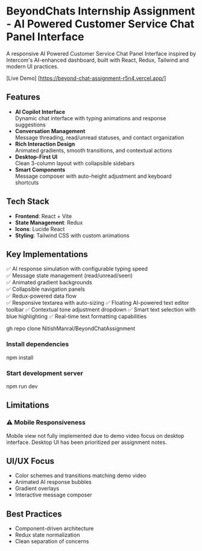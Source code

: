 # BeyondChats Internship Assignment - AI Powered Customer Service Chat Panel Interface

A responsive AI Powered Customer Service Chat Panel Interface inspired by Intercom's AI-enhanced dashboard, built with React, Redux, Tailwind and modern UI practices.

[Live Demo] [https://beyond-chat-assignment-r5n4.vercel.app/]

## Features
- **AI Copilot Interface**  
  Dynamic chat interface with typing animations and response suggestions
- **Conversation Management**  
  Message threading, read/unread statuses, and contact organization
- **Rich Interaction Design**  
  Animated gradients, smooth transitions, and contextual actions
- **Desktop-First UI**  
  Clean 3-column layout with collapsible sidebars
- **Smart Components**  
  Message composer with auto-height adjustment and keyboard shortcuts

## Tech Stack
- **Frontend**: React + Vite
- **State Management**: Redux
- **Icons**: Lucide React
- **Styling**: Tailwind CSS with custom animations

## Key Implementations
✅ AI response simulation with configurable typing speed  
✅ Message state management (read/unread/seen)  
✅ Animated gradient backgrounds  
✅ Collapsible navigation panels  
✅ Redux-powered data flow  
✅ Responsive textarea with auto-sizing 
✅ Floating AI-powered text editor toolbar
✅ Contextual tone adjustment dropdown
✅ Smart text selection with blue highlighting
✅ Real-time text formatting capabilities 

gh repo clone NitishManral/BeyondChatAssignment

### Install dependencies
npm install

### Start development server
npm run dev

## Limitations
### ⚠️ Mobile Responsiveness
Mobile view not fully implemented due to demo video focus on desktop interface. Desktop UI has been prioritized per assignment notes.

## UI/UX Focus
- Color schemes and transitions matching demo video
- Animated AI response bubbles
- Gradient overlays
- Interactive message composer

## Best Practices
- Component-driven architecture
- Redux state normalization
- Clean separation of concerns
